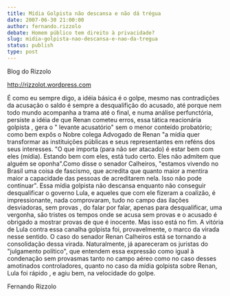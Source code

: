 ```yaml
---
title: Mídia Golpista não descansa e não dá trégua
date: 2007-06-30 21:00:00
author: fernando.rizzolo
debate: Homem público tem direito à privacidade?
slug: midia-golpista-nao-descansa-e-nao-da-tregua
status: publish 
type: post
---
```


Blog do Rizzolo  

http://rizzolot.wordpress.com  

É como eu sempre digo, a idéia básica é o golpe, mesmo nas contradições da acusação o saldo é sempre a desqualifição do acusado, até porque nem todo mundo acompanha a trama até o final, e numa análise perfunctória, persiste a idéia de que Renan cometeu erros, essa tática reacionária golpista , gera o " levante acusatório" sem o menor conteído probatório; como bem expôs o Nobre colega Advogado de Renan "a mídia quer transformar as instituições públicas e seus representantes em reféns dos seus interesses. "O que importa (para não ser atacado) é estar bem com eles (mídia). Estando bem com eles, está tudo certo. Eles não admitem que alguém se oponha".Como disse o senador Calheiros, "estamos vivendo no Brasil uma coisa de fascismo, que acredita que quanto maior a mentira maior a capacidade das pessoas de acreditarem nela. Isso não pode continuar". Essa mídia golpista não descansa enquanto não conseguir desqualificar o governo Lula, e aqueles que com ele fizeram a coalizão, é impressionante, nada comprovaram, tudo no campo das ilações desviadoras, sem provas , do falar por falar, apenas para desqualificar, uma vergonha, são tristes os tempos onde se acusa sem provas e o acusado é obrigado a mostrar provas de que é inocente. Mas isso está no fim. A vitória de Lula contra essa canalha golpista foi, provavelmente, o marco da virada nesse sentido. O caso do senador Renan Calheiros está se tornando a consolidação dessa virada. Naturalmente, já apareceram os juristas do "julgamento político", que entendem essa expressão como igual à condenação sem provasmas tanto no campo aéreo como no caso desses amotinados controladores, quanto no caso da mídia golpista sobre Renan, Lula foi rápido , e agiu bem, na velocidade do golpe.  

Fernando Rizzolo
